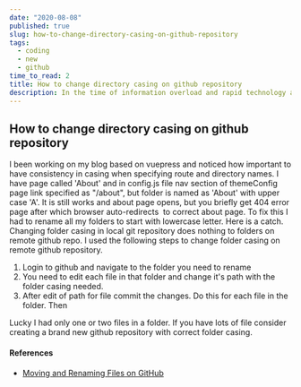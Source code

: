```yaml
---
date: "2020-08-08"
published: true
slug: how-to-change-directory-casing-on-github-repository
tags:
  - coding
  - new
  - github
time_to_read: 2
title: How to change directory casing on github repository
description: In the time of information overload and rapid technology advancement it is really hard to follow and try out all the interesting projects, articles and samples. 
---
```

## How to change directory casing on github repository

I been working on my blog based on vuepress and noticed how important to have consistency in casing when specifying route and directory names. I have page called 'About' and in config.js file nav section of themeConfig page link specified as "/about", but folder is named as 'About' with upper case 'A'. It is still works and about page opens, but you briefly get 404 error page after which browser auto-redirects  to correct about page. To fix this I had to rename all my folders to start with lowercase letter. Here is a catch. Changing folder casing in local git repository does nothing to folders on remote github repo. I used the following steps to change folder casing on remote github repository. 

1. Login to github and navigate to the folder you need to rename
2. You need to edit each file in that folder and change it's path with the folder casing needed. 
3. After edit of path for file commit the changes. Do this for each file in the folder. Then

Lucky I had only one or two files in a folder. If you have lots of file consider creating a brand new github repository with correct folder casing.



#### References

* [Moving and Renaming Files on GitHub](https://github.blog/2013-03-15-moving-and-renaming-files-on-github/)